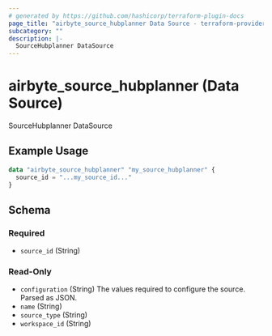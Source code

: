 ```yaml
---
# generated by https://github.com/hashicorp/terraform-plugin-docs
page_title: "airbyte_source_hubplanner Data Source - terraform-provider-airbyte"
subcategory: ""
description: |-
  SourceHubplanner DataSource
---
```


# airbyte_source_hubplanner (Data Source)

SourceHubplanner DataSource

## Example Usage

```terraform
data "airbyte_source_hubplanner" "my_source_hubplanner" {
  source_id = "...my_source_id..."
}
```

<!-- schema generated by tfplugindocs -->
## Schema

### Required

- `source_id` (String)

### Read-Only

- `configuration` (String) The values required to configure the source. Parsed as JSON.
- `name` (String)
- `source_type` (String)
- `workspace_id` (String)


